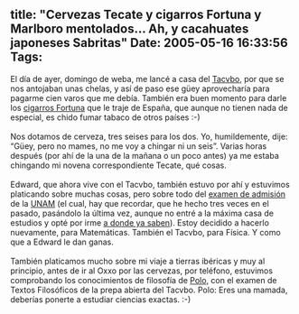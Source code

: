 title: "Cervezas Tecate y cigarros Fortuna y Marlboro mentolados... Ah, y cacahuates japoneses Sabritas"
Date: 2005-05-16 16:33:56
Tags: 
---
El día de ayer, domingo de weba, me lancé a casa del <a target="_blank" href="http://www.tacvbo.net">Tacvbo</a>,
por que se nos antojaban unas chelas, y así de paso ese güey
aprovecharía para pagarme cien varos que me debía. También era buen
momento para darle los <a target="_blank" href="http://www.20minutos.es/noticia/15004/2/">cigarros Fortuna</a> que le traje de España, que aunque no tienen nada de especial, es chido fumar tabaco de otros países :-)<br/><br/>
Nos dotamos de cerveza, tres seises para los dos. Yo, humildemente,
dije: &#8220;Güey, pero no mames, no me voy a chingar ni un seis&#8221;. Varias
horas después (por ahí de la una de la mañana o un poco antes) ya me
estaba chingando mi novena correspondiente Tecate, qué cosas.<br/><br/>
Edward, que ahora vive con el Tacvbo, también estuvo por ahí y estuvimos platicando sobre muchas cosas, pero sobre todo del <a target="_blank" href="http://www.escolar.unam.mx/Junio2005/">examen de admisión</a> de la <a target="_blank" href="http://www.unam.mx">UNAM</a>
(el cual, hay que recordar, que he hecho tres veces en el pasado,
pasándolo la última vez, aunque no entré a la máxima casa de estudios y
opté por irme <a href="http://www.uia.mx/" target="_blank">a donde ya saben</a>). Estoy decidido a hacerlo nuevamente,
para Matemáticas. También el Tacvbo, para Física. Y como que a Edward
le dan ganas.<br/><br/>
También platicamos mucho sobre mi viaje a tierras ibéricas y muy al
principio, antes de ir al Oxxo por las cervezas, por teléfono,
estuvimos comprobando los conocimientos de filosofía de <a target="_blank" href="http://www.pitakill.net">Polo</a>,
con el examen de Textos Filosóficos de la prepa abierta del Tacvbo.
Polo: Eres una mamada, deberías ponerte a estudiar ciencias exactas. :-)<br/><br/><br/>
